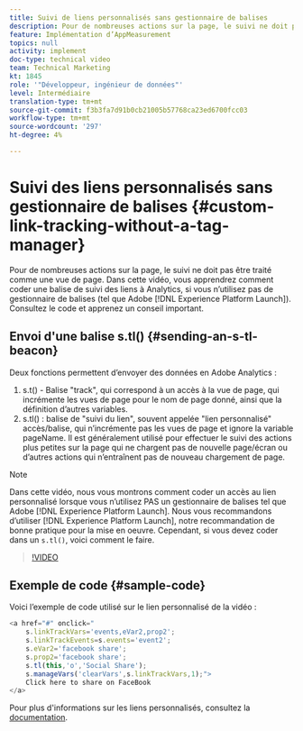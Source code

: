 ```yaml
---
title: Suivi de liens personnalisés sans gestionnaire de balises
description: Pour de nombreuses actions sur la page, le suivi ne doit pas être traité comme une vue de page. Dans cette vidéo, vous apprendrez comment coder une balise de suivi des liens à Analytics, si vous n’utilisez pas de gestionnaire de balises (comme un Experience Platform Launch). Consultez le code et apprenez un conseil important.
feature: Implémentation d’AppMeasurement
topics: null
activity: implement
doc-type: technical video
team: Technical Marketing
kt: 1845
role: '"Développeur, ingénieur de données"'
level: Intermédiaire
translation-type: tm+mt
source-git-commit: f3b3fa7d91b0cb21005b57768ca23ed6700fcc03
workflow-type: tm+mt
source-wordcount: '297'
ht-degree: 4%

---
```



# Suivi des liens personnalisés sans gestionnaire de balises {#custom-link-tracking-without-a-tag-manager}

Pour de nombreuses actions sur la page, le suivi ne doit pas être traité comme une vue de page. Dans cette vidéo, vous apprendrez comment coder une balise de suivi des liens à Analytics, si vous n’utilisez pas de gestionnaire de balises (tel que Adobe [!DNL Experience Platform Launch]). Consultez le code et apprenez un conseil important.

## Envoi d&#39;une balise s.tl() {#sending-an-s-tl-beacon}

Deux fonctions permettent d’envoyer des données en Adobe Analytics :

1. s.t() - Balise &quot;track&quot;, qui correspond à un accès à la vue de page, qui incrémente les vues de page pour le nom de page donné, ainsi que la définition d’autres variables.
1. s.tl() : balise de &quot;suivi du lien&quot;, souvent appelée &quot;lien personnalisé&quot; accès/balise, qui n’incrémente pas les vues de page et ignore la variable pageName. Il est généralement utilisé pour effectuer le suivi des actions plus petites sur la page qui ne chargent pas de nouvelle page/écran ou d’autres actions qui n’entraînent pas de nouveau chargement de page.

>[!NOTE]
>
>Dans cette vidéo, nous vous montrons comment coder un accès au lien personnalisé lorsque vous n’utilisez PAS un gestionnaire de balises tel que Adobe [!DNL Experience Platform Launch]. Nous vous recommandons d’utiliser [!DNL Experience Platform Launch], notre recommandation de bonne pratique pour la mise en oeuvre. Cependant, si vous devez coder dans un `s.tl()`, voici comment le faire.

>[!VIDEO](https://video.tv.adobe.com/v/25832/?quality=12)

## Exemple de code {#sample-code}

Voici l’exemple de code utilisé sur le lien personnalisé de la vidéo :

```JavaScript
<a href="#" onclick="
    s.linkTrackVars='events,eVar2,prop2';
    s.linkTrackEvents=s.events='event2';
    s.eVar2='facebook share';
    s.prop2='facebook share';
    s.tl(this,'o','Social Share');
    s.manageVars('clearVars',s.linkTrackVars,1);">
    Click here to share on FaceBook
</a>
```

Pour plus d&#39;informations sur les liens personnalisés, consultez la [documentation](https://marketing.adobe.com/resources/help/fr_FR/sc/implement/function_tl.html).